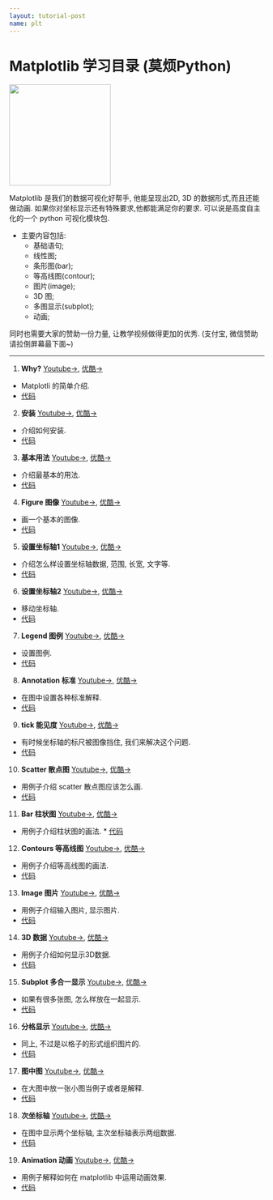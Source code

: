 ```yaml
---
layout: tutorial-post
name: plt
---
```

 
# Matplotlib 学习目录 (莫烦Python)
<img src="{{site.baseurl}}/static/img/course-cover/plt.jpg" height="200">

Matplotlib 是我们的数据可视化好帮手, 他能呈现出2D, 3D 的数据形式,而且还能做动画. 如果你对坐标显示还有特殊要求,他都能满足你的要求.
可以说是高度自主化的一个 python 可视化模块包.


* 主要内容包括:
  * 基础语句;
  * 线性图;
  * 条形图(bar);
  * 等高线图(contour);
  * 图片(image);
  * 3D 图;
  * 多图显示(subplot);
  * 动画;


同时也需要大家的赞助一份力量, 让教学视频做得更加的优秀. (支付宝, 微信赞助请拉倒屏幕最下面~)

---


1. **Why?** [Youtube->](https://www.youtube.com/watch?v=dLrndCJzbzA&list=PLXO45tsB95cKiBRXYqNNCw8AUo6tYen3l&index=1), [优酷->](http://v.youku.com/v_show/id_XMTcxNTk3NTQ2NA==.html?f=28097045&o=1)
  * Matplotli 的简单介绍. 
  * [代码](https://github.com/MorvanZhou/tutorials/blob/master/matplotlibTUT/plt1_why.py)
  


2. **安装** [Youtube->](https://www.youtube.com/watch?v=F2K5hqLiBi0&index=2&list=PLXO45tsB95cKiBRXYqNNCw8AUo6tYen3l), [优酷->](http://v.youku.com/v_show/id_XMTcxNjAxMDAxNg==.html?f=28097045&o=1)
  * 介绍如何安装. 
  * [代码](https://github.com/MorvanZhou/tutorials/blob/master/matplotlibTUT/plt2_install.py)
  


3. **基本用法** [Youtube->](https://www.youtube.com/watch?v=4Y7f0znUT6E&index=3&list=PLXO45tsB95cKiBRXYqNNCw8AUo6tYen3l), [优酷->](http://v.youku.com/v_show/id_XMTcxNjA0MjM2MA==.html?f=28097045&o=1)
  * 介绍最基本的用法. 
  * [代码](https://github.com/MorvanZhou/tutorials/blob/master/matplotlibTUT/plt3_simple_plot.py)
  


4. **Figure 图像** [Youtube->](https://www.youtube.com/watch?v=5IuawGiZ7_0&list=PLXO45tsB95cKiBRXYqNNCw8AUo6tYen3l&index=4), [优酷->](http://v.youku.com/v_show/id_XMTcxNjA2OTM5Mg==.html?f=28097045&o=1)
  *  画一个基本的图像. 
  * [代码](https://github.com/MorvanZhou/tutorials/blob/master/matplotlibTUT/plt4_figure.py)
  


5. **设置坐标轴1** [Youtube->](https://www.youtube.com/watch?v=46EsDY8V6lQ&list=PLXO45tsB95cKiBRXYqNNCw8AUo6tYen3l&index=5), [优酷->](http://v.youku.com/v_show/id_XMTcxNjEyMDY4MA==.html?f=28097045&o=1)
  * 介绍怎么样设置坐标轴数据, 范围, 长宽, 文字等. 
  * [代码](https://github.com/MorvanZhou/tutorials/blob/master/matplotlibTUT/plt5_ax_setting1.py)
  


6. **设置坐标轴2** [Youtube->](https://www.youtube.com/watch?v=w83mFG5tyW4&list=PLXO45tsB95cKiBRXYqNNCw8AUo6tYen3l&index=6), [优酷->](http://v.youku.com/v_show/id_XMTcxNjE2MjkwMA==.html?f=28097045&o=1)
  * 移动坐标轴. 
  * [代码](https://github.com/MorvanZhou/tutorials/blob/master/matplotlibTUT/plt6_ax_setting2.py)
  


7. **Legend 图例** [Youtube->](https://www.youtube.com/watch?v=dGZyoX72iEg&index=7&list=PLXO45tsB95cKiBRXYqNNCw8AUo6tYen3l), [优酷->](http://v.youku.com/v_show/id_XMTcxNjE5MzA0OA==.html?f=28097045&o=1)
  * 设置图例. 
  * [代码](https://github.com/MorvanZhou/tutorials/blob/master/matplotlibTUT/plt7_legend.py)
  


8. **Annotation 标准** [Youtube->](https://www.youtube.com/watch?v=p7FoQqWk_Uo&list=PLXO45tsB95cKiBRXYqNNCw8AUo6tYen3l&index=8), [优酷->](http://v.youku.com/v_show/id_XMTcxNjI2OTIyNA==.html?f=28097045&o=1)
  * 在图中设置各种标准解释. 
  * [代码](https://github.com/MorvanZhou/tutorials/blob/master/matplotlibTUT/plt8_annotation.py)
  


9. **tick 能见度** [Youtube->](https://www.youtube.com/watch?v=zj-tXbuFY_4&list=PLXO45tsB95cKiBRXYqNNCw8AUo6tYen3l&index=9), [优酷->](http://v.youku.com/v_show/id_XMTcxNjI5NzEyMA==.html?f=28097045&o=1)
  * 有时候坐标轴的标尺被图像挡住, 我们来解决这个问题. 
  * [代码](https://github.com/MorvanZhou/tutorials/blob/master/matplotlibTUT/plt9_tick_visibility.py)
  


10. **Scatter 散点图** [Youtube->](https://www.youtube.com/watch?v=EPDaHAbLPs4&list=PLXO45tsB95cKiBRXYqNNCw8AUo6tYen3l&index=10), [优酷->](http://v.youku.com/v_show/id_XMTcxNjMzMDEyOA==.html?f=28097045&o=1)
  * 用例子介绍 scatter 散点图应该怎么画. 
  * [代码](https://github.com/MorvanZhou/tutorials/blob/master/matplotlibTUT/plt10_scatter.py)
  


11. **Bar 柱状图** [Youtube->](https://www.youtube.com/watch?v=dmGRCJIEWrE&list=PLXO45tsB95cKiBRXYqNNCw8AUo6tYen3l&index=11), [优酷->](http://v.youku.com/v_show/id_XMTcxNjM5NDI1Ng==.html?f=28097045&o=1)
  * 用例子介绍柱状图的画法. * [代码](https://github.com/MorvanZhou/tutorials/blob/master/matplotlibTUT/plt11_bar.py)
  


12. **Contours 等高线图** [Youtube->](https://www.youtube.com/watch?v=Sb4NKsYbULI&list=PLXO45tsB95cKiBRXYqNNCw8AUo6tYen3l&index=12), [优酷->](http://v.youku.com/v_show/id_XMTcyMTQ1MjAwNA==.html?f=28097045&o=1)
  * 用例子介绍等高线图的画法. 
  * [代码](https://github.com/MorvanZhou/tutorials/blob/master/matplotlibTUT/plt12_contours.py)
  


13. **Image 图片** [Youtube->](https://www.youtube.com/watch?v=rqR9429ajg4&list=PLXO45tsB95cKiBRXYqNNCw8AUo6tYen3l&index=13), [优酷->](http://v.youku.com/v_show/id_XMTcyMTM2NTA2NA==.html?f=28097045&o=1)
  * 用例子介绍输入图片, 显示图片. 
  * [代码](https://github.com/MorvanZhou/tutorials/blob/master/matplotlibTUT/plt13_image.py)
  


14. **3D 数据** [Youtube->](https://www.youtube.com/watch?v=P9ufukdL720&list=PLXO45tsB95cKiBRXYqNNCw8AUo6tYen3l&index=14), [优酷->](http://v.youku.com/v_show/id_XMTcyMTM2ODI5Mg==.html?f=28097045&o=1)
  * 用例子介绍如何显示3D数据. 
  * [代码](https://github.com/MorvanZhou/tutorials/blob/master/matplotlibTUT/plt14_3d.py)
  


15. **Subplot 多合一显示** [Youtube->](https://www.youtube.com/watch?v=Zm1cDw7DnUA&index=15&list=PLXO45tsB95cKiBRXYqNNCw8AUo6tYen3l), [优酷->](http://v.youku.com/v_show/id_XMTcyMTM3NjU2MA==.html?f=28097045&o=1)
  * 如果有很多张图, 怎么样放在一起显示. 
  * [代码](https://github.com/MorvanZhou/tutorials/blob/master/matplotlibTUT/plt15_subplot.py)
  


16. **分格显示** [Youtube->](https://www.youtube.com/watch?v=68OrRqH2B_s&index=16&list=PLXO45tsB95cKiBRXYqNNCw8AUo6tYen3l), [优酷->](http://v.youku.com/v_show/id_XMTcyMTQwMzY0MA==.html?f=28097045&o=1)
  * 同上, 不过是以格子的形式组织图片的. 
  * [代码](https://github.com/MorvanZhou/tutorials/blob/master/matplotlibTUT/plt16_grid_subplot.py)
  


17. **图中图** [Youtube->](https://www.youtube.com/watch?v=UqL589c8quk&index=17&list=PLXO45tsB95cKiBRXYqNNCw8AUo6tYen3l), [优酷->](http://v.youku.com/v_show/id_XMTcyMTQzNTUyMA==.html?f=28097045&o=1)
  * 在大图中放一张小图当例子或者是解释. 
  * [代码](https://github.com/MorvanZhou/tutorials/blob/master/matplotlibTUT/plt17_plot_in_plot.py)
  


18. **次坐标轴** [Youtube->](https://www.youtube.com/watch?v=cFO72oNbmZo&list=PLXO45tsB95cKiBRXYqNNCw8AUo6tYen3l&index=18), [优酷->](http://v.youku.com/v_show/id_XMTcyMTQ1OTkzMg==.html?f=28097045&o=1)
  * 在图中显示两个坐标轴, 主次坐标轴表示两组数据. 
  * [代码](https://github.com/MorvanZhou/tutorials/blob/master/matplotlibTUT/plt18_secondary_yaxis.py)
  


19. **Animation 动画** [Youtube->](https://www.youtube.com/watch?v=0g-AuWBTnyg&list=PLXO45tsB95cKiBRXYqNNCw8AUo6tYen3l&index=19), [优酷->](http://v.youku.com/v_show/id_XMTcyMTQ4MzQ5Mg==.html?f=28097045&o=1)
  * 用例子解释如何在 matplotlib 中运用动画效果. 
  * [代码](https://github.com/MorvanZhou/tutorials/blob/master/matplotlibTUT/plt19_animation.py)
  

